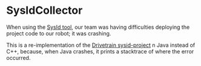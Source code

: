 # SysIdCollector

When using the [SysId tool](https://docs.wpilib.org/en/stable/docs/software/pathplanning/system-identification/introduction.html), our team was having 
difficulties deploying the project code to our robot; it was crashing.

This is a re-implementation of the [Drivetrain sysid-project](https://github.com/wpilibsuite/sysid/tree/main/sysid-projects) 
n Java instead of C++, because, when Java crashes, it prints a stacktrace of where the error occurred.
